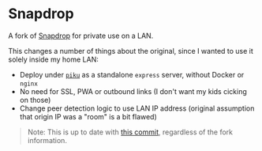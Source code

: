 # Snapdrop 

A fork of [Snapdrop](https://github.com/RobinLinus/snapdrop) for private use on a LAN.

This changes a number of things about the original, since I wanted to use it solely inside my home LAN:

* Deploy under [`piku`](https://github.com/piku) as a standalone `express` server, without Docker or `nginx`
* No need for SSL, PWA or outbound links (I don't want my kids cicking on those)
* Change peer detection logic to use LAN IP address (original assumption that origin IP was a "room" is a bit flawed)

> Note: This is up to date with [this commit](https://github.com/RobinLinus/snapdrop/commit/cc9c2bf088d5b2bb1316b35f8a420fa1e305fc2b), regardless of the fork information.
